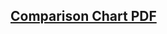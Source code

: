 ## [Comparison Chart PDF](https://github.com/Photonsters/anycubic-photon-docs/blob/master/Comparison/Resin%20printers%20specs%20comparison%20with%20notes.pdf)

